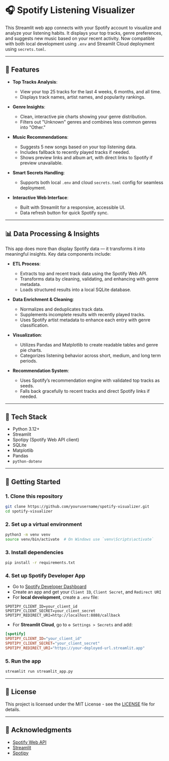 # 🎧 Spotify Listening Visualizer

This Streamlit web app connects with your Spotify account to visualize and analyze your listening habits. It displays your top tracks, genre preferences, and suggests new music based on your recent activity. Now compatible with both local development using `.env` and Streamlit Cloud deployment using `secrets.toml`.

---

## 🔧 Features

- **Top Tracks Analysis**:
  - View your top 25 tracks for the last 4 weeks, 6 months, and all time.
  - Displays track names, artist names, and popularity rankings.

- **Genre Insights**:
  - Clean, interactive pie charts showing your genre distribution.
  - Filters out "Unknown" genres and combines less common genres into "Other."

- **Music Recommendations**:
  - Suggests 5 new songs based on your top listening data.
  - Includes fallback to recently played tracks if needed.
  - Shows preview links and album art, with direct links to Spotify if preview unavailable.

- **Smart Secrets Handling**:
  - Supports both local `.env` and cloud `secrets.toml` config for seamless deployment.

- **Interactive Web Interface**:
  - Built with Streamlit for a responsive, accessible UI.
  - Data refresh button for quick Spotify sync.

---

## 📊 Data Processing & Insights

This app does more than display Spotify data — it transforms it into meaningful insights. Key data components include:

- **ETL Process**:
  - Extracts top and recent track data using the Spotify Web API.
  - Transforms data by cleaning, validating, and enhancing with genre metadata.
  - Loads structured results into a local SQLite database.

- **Data Enrichment & Cleaning**:
  - Normalizes and deduplicates track data.
  - Supplements incomplete results with recently played tracks.
  - Uses Spotify artist metadata to enhance each entry with genre classification.

- **Visualization**:
  - Utilizes Pandas and Matplotlib to create readable tables and genre pie charts.
  - Categorizes listening behavior across short, medium, and long term periods.

- **Recommendation System**:
  - Uses Spotify’s recommendation engine with validated top tracks as seeds.
  - Falls back gracefully to recent tracks and direct Spotify links if needed.

---

## 🧰 Tech Stack

- Python 3.12+
- Streamlit
- Spotipy (Spotify Web API client)
- SQLite
- Matplotlib
- Pandas
- `python-dotenv`

---

## 🚀 Getting Started

### 1. Clone this repository
```bash
git clone https://github.com/yourusername/spotify-visualizer.git
cd spotify-visualizer
```

### 2. Set up a virtual environment
```bash
python3 -m venv venv
source venv/bin/activate  # On Windows use `venv\Scripts\activate`
```

### 3. Install dependencies
```bash
pip install -r requirements.txt
```

### 4. Set up Spotify Developer App
- Go to [Spotify Developer Dashboard](https://developer.spotify.com/dashboard)
- Create an app and get your `Client ID`, `Client Secret`, and `Redirect URI`
- For **local development**, create a `.env` file:
```env
SPOTIPY_CLIENT_ID=your_client_id
SPOTIPY_CLIENT_SECRET=your_client_secret
SPOTIPY_REDIRECT_URI=http://localhost:8888/callback
```
- For **Streamlit Cloud**, go to `⚙️ Settings > Secrets` and add:
```toml
[spotify]
SPOTIPY_CLIENT_ID="your_client_id"
SPOTIPY_CLIENT_SECRET="your_client_secret"
SPOTIPY_REDIRECT_URI="https://your-deployed-url.streamlit.app"
```

### 5. Run the app
```bash
streamlit run streamlit_app.py
```

---

## 📝 License
This project is licensed under the MIT License - see the [LICENSE](LICENSE) file for details.

---

## 🙌 Acknowledgments
- [Spotify Web API](https://developer.spotify.com/documentation/web-api/)
- [Streamlit](https://streamlit.io/)
- [Spotipy](https://github.com/plamere/spotipy)

